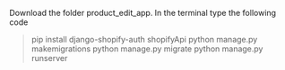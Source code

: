 Download the folder product_edit_app.
In the terminal type the following code
> pip install django-shopify-auth shopifyApi
> python manage.py makemigrations
> python manage.py migrate
> python manage.py runserver

 
